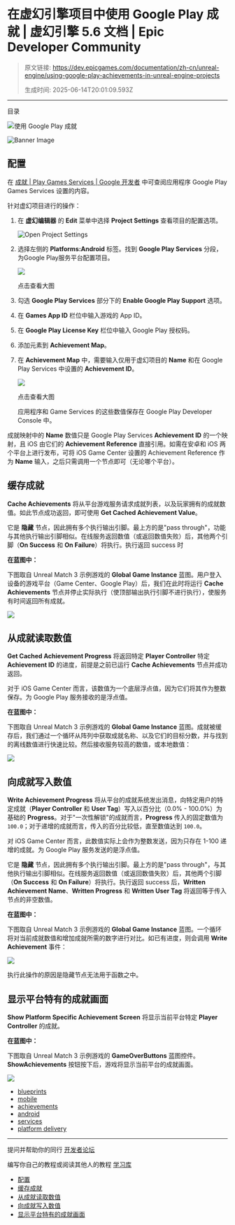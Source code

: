 # 在虚幻引擎项目中使用 Google Play 成就 | 虚幻引擎 5.6 文档 | Epic Developer Community

> 原文链接: https://dev.epicgames.com/documentation/zh-cn/unreal-engine/using-google-play-achievements-in-unreal-engine-projects
> 
> 生成时间: 2025-06-14T20:01:09.593Z

---

目录

![使用 Google Play 成就](https://dev.epicgames.com/community/api/documentation/image/12bbd8b5-2b79-45cd-8424-dc7c5e0d2de1?resizing_type=fill&width=1920&height=335)

![Banner Image](https://d1iv7db44yhgxn.cloudfront.net/documentation/images/4c456e2e-d90f-4713-89a0-2324fec008cd/achievements-banner.png "Banner Image")

## 配置

在 [成就 | Play Games Services | Google 开发者](https://developers.google.com/games/services/common/concepts/achievements) 中可查阅应用程序 Google Play Games Services 设置的内容。

针对虚幻项目进行的操作：

1.  在 **虚幻编辑器** 的 **Edit** 菜单中选择 **Project Settings** 查看项目的配置选项。
    
    ![Open Project Settings](https://d1iv7db44yhgxn.cloudfront.net/documentation/images/205cd106-05dc-4b8d-96b8-7ee5ecd70542/ue5_1-01-open-project-settings.png "Open Project Settings")
2.  选择左侧的 **Platforms:Android** 标签。找到 **Google Play Services** 分段，为Google Play服务平台配置项目。
    
    [![](https://d1iv7db44yhgxn.cloudfront.net/documentation/images/251fb933-ac4e-4eaf-aed4-dbf3b5f50bce/ue5_1-02-configure-project-for-google-play.png)](https://d1iv7db44yhgxn.cloudfront.net/documentation/images/251fb933-ac4e-4eaf-aed4-dbf3b5f50bce/ue5_1-02-configure-project-for-google-play.png)
    
    点击查看大图
    
3.  勾选 **Google Play Services** 部分下的 **Enable Google Play Support** 选项。
    
4.  在 **Games App ID** 栏位中输入游戏的 App ID。
    
5.  在 **Google Play License Key** 栏位中输入 Google Play 授权码。
    
6.  添加元素到 **Achievement Map**。
    
7.  在 **Achievement Map** 中，需要输入仅用于虚幻项目的 **Name** 和在 Google Play Services 中设置的 **Achievement ID**。
    
    [![](https://d1iv7db44yhgxn.cloudfront.net/documentation/images/04aaed7a-281d-429c-93b3-654cb7e5de04/ue5_1-03-set-options-for-google-play.png)](https://d1iv7db44yhgxn.cloudfront.net/documentation/images/04aaed7a-281d-429c-93b3-654cb7e5de04/ue5_1-03-set-options-for-google-play.png)
    
    点击查看大图
    
    应用程序和 Game Services 的这些数值保存在 Google Play Developer Console 中。
    

成就映射中的 **Name** 数值只是 Google Play Services **Achievement ID** 的一个映射，且 iOS 由它们的 **Achievement Reference** 直接引用。如需在安卓和 iOS 两个平台上进行发布，可将 iOS Game Center 设置的 Achievement Reference 作为 **Name** 输入，之后只需调用一个节点即可（无论哪个平台）。

## 缓存成就

**Cache Achievements** 将从平台游戏服务请求成就列表，以及玩家拥有的成就数值。如此节点成功返回，即可使用 **Get Cached Achievement Value**。

它是 **隐藏** 节点，因此拥有多个执行输出引脚。最上方的是"pass through"，功能与其他执行输出引脚相似。在线服务返回数值（或返回数值失败）后，其他两个引脚（**On Success** 和 **On Failure**）将执行。执行返回 success 时

**在蓝图中：**

下图取自 Unreal Match 3 示例游戏的 **Global Game Instance** 蓝图。用户登入设备的游戏平台（Game Center、Google Play）后，我们在此时将运行 **Cache Achievements** 节点并停止实际执行（使顶部输出执行引脚不进行执行），使服务有时间返回所有成就。

![](https://d1iv7db44yhgxn.cloudfront.net/documentation/images/9ec525ff-7cd1-455b-9584-dc4cd6056c7d/cacheachievements.png)

## 从成就读取数值

**Get Cached Achievement Progress** 将返回特定 **Player Controller** 特定 **Achievement ID** 的进度，前提是之前已运行 **Cache Achievements** 节点并成功返回。

对于 iOS Game Center 而言，该数值为一个底层浮点值，因为它们将其作为整数保存。为 Google Play 服务接收的是浮点值。

**在蓝图中：**

下图取自 Unreal Match 3 示例游戏的 **Global Game Instance** 蓝图。成就被缓存后，我们通过一个循环从阵列中获取成就名称、以及它们的目标分数，并与找到的离线数值进行快速比较。然后接收服务较高的数值，或本地数值：

![](https://d1iv7db44yhgxn.cloudfront.net/documentation/images/2b44e36b-c3b5-4e5a-89ab-b40648ae94c2/readachievement.png)

## 向成就写入数值

**Write Achievement Progress** 将从平台的成就系统发出消息，向特定用户的特定成就（**Player Controller** 和 **User Tag**）写入以百分比（0.0% - 100.0%）为基础的 **Progress**。对于"一次性解锁"的成就而言，**Progress** 传入的固定数值为 `100.0`；对于递增的成就而言，传入的百分比较低，直至数值达到 `100.0`。

对 iOS Game Center 而言，此数值实际上会作为整数发送，因为只存在 1-100 递增的成就。为 Google Play 服务发送的是浮点值。

它是 **隐藏** 节点，因此拥有多个执行输出引脚。最上方的是"pass through"，与其他执行输出引脚相似。在线服务返回数值（或返回数值失败）后，其他两个引脚（**On Success** 和 **On Failure**）将执行。执行返回 success 后，**Written Achievement Name**、**Written Progress** 和 **Written User Tag** 将返回等于传入节点的非空数值。

**在蓝图中：**

下图取自 Unreal Match 3 示例游戏的 **Global Game Instance** 蓝图。一个循环将对当前成就数值和增加成就所需的数字进行对比。如已有进度，则会调用 **Write Achievement** 事件：

![](https://d1iv7db44yhgxn.cloudfront.net/documentation/images/12a8e8ca-8d86-48f9-a0bd-6a4508d3d4a0/writeachievement.png)

执行此操作的原因是隐藏节点无法用于函数之中。

## 显示平台特有的成就画面

**Show Platform Specific Achievement Screen** 将显示当前平台特定 **Player Controller** 的成就。

**在蓝图中：**

下图取自 Unreal Match 3 示例游戏的 **GameOverButtons** 蓝图控件。**ShowAchievements** 按钮按下后，游戏将显示当前平台的成就画面。

![](https://d1iv7db44yhgxn.cloudfront.net/documentation/images/c77e2eed-b428-4360-90e4-38c98bc63cb1/showachievements.png)

-   [blueprints](https://dev.epicgames.com/community/search?query=blueprints)
-   [mobile](https://dev.epicgames.com/community/search?query=mobile)
-   [achievements](https://dev.epicgames.com/community/search?query=achievements)
-   [android](https://dev.epicgames.com/community/search?query=android)
-   [services](https://dev.epicgames.com/community/search?query=services)
-   [platform delivery](https://dev.epicgames.com/community/search?query=platform%20delivery)

* * *

提问并帮助你的同行 [开发者论坛](https://forums.unrealengine.com/categories?tag=unreal-engine)

编写你自己的教程或阅读其他人的教程 [学习库](https://dev.epicgames.com/community/unreal-engine/learning)

-   [配置](/documentation/zh-cn/unreal-engine/using-google-play-achievements-in-unreal-engine-projects#%E9%85%8D%E7%BD%AE)
-   [缓存成就](/documentation/zh-cn/unreal-engine/using-google-play-achievements-in-unreal-engine-projects#%E7%BC%93%E5%AD%98%E6%88%90%E5%B0%B1)
-   [从成就读取数值](/documentation/zh-cn/unreal-engine/using-google-play-achievements-in-unreal-engine-projects#%E4%BB%8E%E6%88%90%E5%B0%B1%E8%AF%BB%E5%8F%96%E6%95%B0%E5%80%BC)
-   [向成就写入数值](/documentation/zh-cn/unreal-engine/using-google-play-achievements-in-unreal-engine-projects#%E5%90%91%E6%88%90%E5%B0%B1%E5%86%99%E5%85%A5%E6%95%B0%E5%80%BC)
-   [显示平台特有的成就画面](/documentation/zh-cn/unreal-engine/using-google-play-achievements-in-unreal-engine-projects#%E6%98%BE%E7%A4%BA%E5%B9%B3%E5%8F%B0%E7%89%B9%E6%9C%89%E7%9A%84%E6%88%90%E5%B0%B1%E7%94%BB%E9%9D%A2)